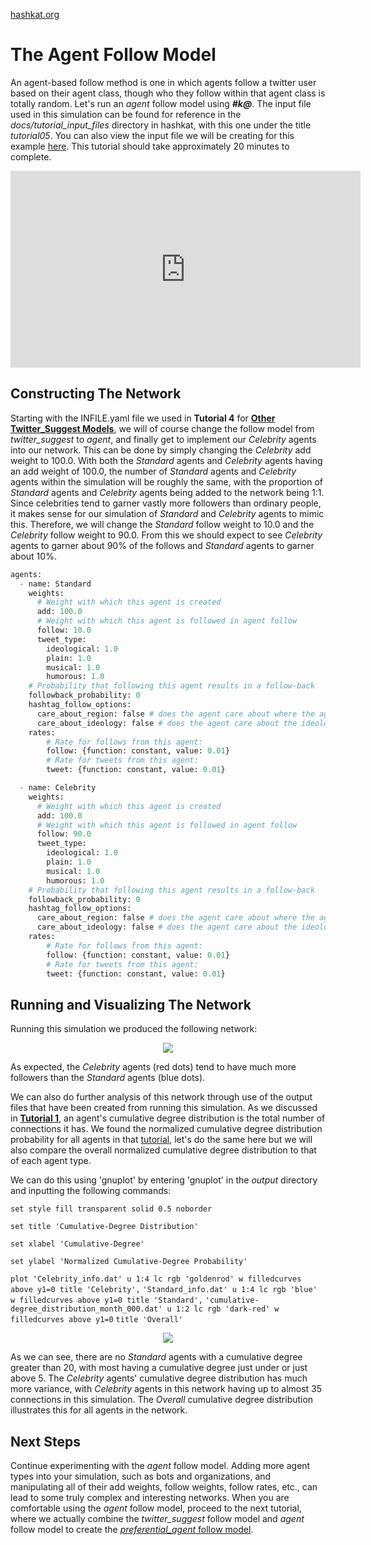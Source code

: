 [hashkat.org](http://hashkat.org)

# The Agent Follow Model

An agent-based follow method is one in which agents follow a twitter user based on their agent class, though who they follow within that agent class is totally random. Let's run an *agent* follow model using ***#k@***. The input file used in this simulation can be found for reference in the *docs/tutorial_input_files* directory in hashkat, with this one under the title *tutorial05*. You can also view the input file we will be creating for this example [here](https://github.com/hashkat/hashkat/blob/master/docs/tutorial_input_files/tutorial05/INFILE.yaml). This tutorial should take approximately 20 minutes to complete.

<center>
<iframe width="560" height="315" src="https://www.youtube.com/embed/rBwWCohfato" frameborder="0" allowfullscreen></iframe>
</center>

## Constructing The Network

Starting with the INFILE.yaml file we used in **Tutorial 4** for [**Other Twitter_Suggest Models**](https://github.com/hashkat/hashkat/blob/master/docs/tutorial_input_files/tutorial04_other/INFILE.yaml), we will of course change the follow model from *twitter_suggest* to *agent*, and finally get to implement our *Celebrity* agents into our network. This can be done by simply changing the *Celebrity* add weight to 100.0. With both the *Standard* agents and *Celebrity* agents having an add weight of 100.0, the number of *Standard* agents and *Celebrity* agents within the simulation will be roughly the same, with the proportion of *Standard* agents and *Celebrity* agents being added to the network being 1:1. Since celebrities tend to garner vastly more followers than ordinary people, it makes sense for our simulation of *Standard* and *Celebrity* agents to mimic this. Therefore, we will change the *Standard* follow weight to 10.0 and the *Celebrity* follow weight to 90.0. From this we should expect to see *Celebrity* agents to garner about 90% of the follows and *Standard* agents to garner about 10%.

```python
agents:
  - name: Standard
    weights:
      # Weight with which this agent is created
      add: 100.0
      # Weight with which this agent is followed in agent follow
      follow: 10.0
      tweet_type:
        ideological: 1.0
        plain: 1.0
        musical: 1.0
        humorous: 1.0
    # Probability that following this agent results in a follow-back
    followback_probability: 0
    hashtag_follow_options:
      care_about_region: false # does the agent care about where the agent they will follow is from?
      care_about_ideology: false # does the agent care about the ideology of the agent they will follow?
    rates: 
        # Rate for follows from this agent:
        follow: {function: constant, value: 0.01}
        # Rate for tweets from this agent:
        tweet: {function: constant, value: 0.01}

  - name: Celebrity
    weights:
      # Weight with which this agent is created
      add: 100.0
      # Weight with which this agent is followed in agent follow
      follow: 90.0
      tweet_type:
        ideological: 1.0
        plain: 1.0
        musical: 1.0
        humorous: 1.0
    # Probability that following this agent results in a follow-back
    followback_probability: 0
    hashtag_follow_options:
      care_about_region: false # does the agent care about where the agent they will follow is from?
      care_about_ideology: false # does the agent care about the ideology of the agent they will follow?
    rates:
        # Rate for follows from this agent:
        follow: {function: constant, value: 0.01}
        # Rate for tweets from this agent:
        tweet: {function: constant, value: 0.01}
```

## Running and Visualizing The Network

Running this simulation we produced the following network:

<p align='center'>
<img src='../img/tutorial05/visualization.png'>
</p>

As expected, the *Celebrity* agents (red dots) tend to have much more followers than the *Standard* agents (blue dots).

We can also do further analysis of this network through use of the output files that have been created from running this simulation. As we discussed in [**Tutorial 1**](http://docs.hashkat.org/en/latest/tutorial01/), an agent's cumulative degree distribution is the total number of connections it has. We found the normalized cumulative degree distribution probability for all agents in that [tutorial](http://docs.hashkat.org/en/latest/tutorial01/), let's do the same here but we will also compare the overall normalized cumulative degree distribution to that of each agent type.

We can do this using 'gnuplot' by entering 'gnuplot' in the *output* directory and inputting the following commands:

`set style fill transparent solid 0.5 noborder`

`set title 'Cumulative-Degree Distribution'`

`set xlabel 'Cumulative-Degree'`

`set ylabel 'Normalized Cumulative-Degree Probability'`

`plot 'Celebrity_info.dat' u 1:4 lc rgb 'goldenrod' w filledcurves above y1=0 title 'Celebrity',`
`'Standard_info.dat' u 1:4 lc rgb 'blue' w filledcurves above y1=0 title 'Standard',`
`'cumulative-degree_distribution_month_000.dat' u 1:2 lc rgb 'dark-red' w filledcurves above y1=0`
`title 'Overall'`

<p align='center'>
<img src='../img/tutorial05/cumulative-degree_distribution_month_000.svg'>
</p>

As we can see, there are no *Standard* agents with a cumulative degree greater than 20, with most having a cumulative degree just under or just above 5. The *Celebrity* agents' cumulative degree distribution has much more variance, with *Celebrity* agents in this network having up to almost 35 connections in this simulation. The *Overall* cumulative degree distribution illustrates this for all agents in the network.

## Next Steps

Continue experimenting with the *agent* follow model. Adding more agent types into your simulation, such as bots and organizations, and manipulating all of their add weights, follow weights, follow rates, etc., can lead to some truly complex and interesting networks. When you are comfortable using the *agent* follow model, proceed to the next tutorial, where we actually combine the *twitter_suggest* follow model and *agent* follow model to create the [*preferential_agent* follow model](http://docs.hashkat.org/en/latest/tutorial06/).
